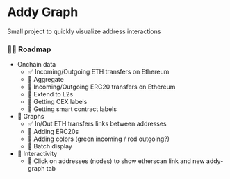 # Addy Graph

Small project to quickly visualize address interactions

### 👷🏼 Roadmap

- Onchain data
  - ✅ Incoming/Outgoing ETH transfers on Ethereum
  - 🚧 Aggregate
  - 🚧 Incoming/Outgoing ERC20 transfers on Ethereum
  - 🚧 Extend to L2s
  - 🔲 Getting CEX labels
  - 🔲 Getting smart contract labels
- 🚧 Graphs
  - ✅ In/Out ETH transfers links between addresses
  - 🔲 Adding ERC20s
  - 🔲 Adding colors (green incoming / red outgoing?)
  - 🔲 Batch display
- 🔲 Interactivity
  - 🔲 Click on addresses (nodes) to show etherscan link and new addy-graph tab
